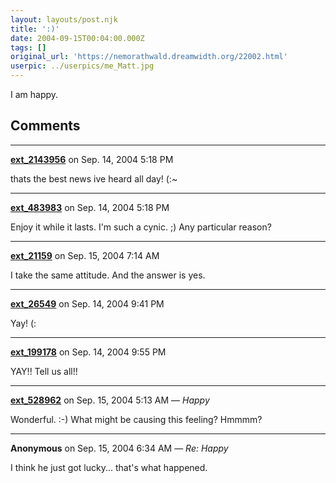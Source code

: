 ```yaml
---
layout: layouts/post.njk
title: ':)'
date: 2004-09-15T00:04:00.000Z
tags: []
original_url: 'https://nemorathwald.dreamwidth.org/22002.html'
userpic: ../userpics/me_Matt.jpg
---
```

I am happy.

## Comments

---

**[ext_2143956](https://www.dreamwidth.org/users/ext_2143956)** on Sep. 14, 2004 5:18 PM

thats the best news ive heard all day! (:~

---

**[ext_483983](https://www.dreamwidth.org/users/ext_483983)** on Sep. 14, 2004 5:18 PM

Enjoy it while it lasts. I'm such a cynic. ;) Any particular reason?

---

**[ext_21159](https://www.dreamwidth.org/users/ext_21159)** on Sep. 15, 2004 7:14 AM

I take the same attitude. And the answer is yes.

---

**[ext_26549](https://www.dreamwidth.org/users/ext_26549)** on Sep. 14, 2004 9:41 PM

Yay! (:

---

**[ext_199178](https://www.dreamwidth.org/users/ext_199178)** on Sep. 14, 2004 9:55 PM

YAY!! Tell us all!!

---

**[ext_528962](https://www.dreamwidth.org/users/ext_528962)** on Sep. 15, 2004 5:13 AM — *Happy*

Wonderful. :-) What might be causing this feeling? Hmmmm?

---

**Anonymous** on Sep. 15, 2004 6:34 AM — *Re: Happy*

I think he just got lucky... that's what happened.
